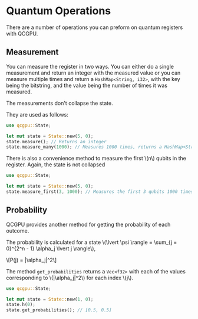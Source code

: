 # Quantum Operations

There are a number of operations you can preform on quantum registers with QCGPU.

## Measurement
You can measure the register in two ways. You can either do a single measurement and return an integer with the measured value or you can measure multiple times and return a `HashMap<String, i32>`, with the key being the bitstring, and the value being the number of times it was measured.

The measurements don't collapse the state.

They are used as follows:

```rust
use qcgpu::State;

let mut state = State::new(5, 0);
state.measure(); // Returns an integer
state.measure_many(1000); // Measures 1000 times, returns a HashMap<String, i32>
```

There is also a convenience method to measure the first \\(n\\) qubits in the register. Again, the state is not collapsed

```rust
use qcgpu::State;

let mut state = State::new(5, 0);
state.measure_first(3, 1000); // Measures the first 3 qubits 1000 times, returns a HashMap<String, i32>
```

## Probability
QCGPU provides another method for getting the probability of each outcome.

The probability is calculated for a state \\(\lvert \psi \rangle = \sum_{j = 0}^{2^n - 1} \alpha_j \lvert j \rangle\\), 

\\[P(j) = |\alpha_j|^2\\]

The method `get_probabilities` returns a `Vec<f32>` with each of the values corresponding to \\(|\alpha_j|^2\\) for each index \\(j\\).

```rust
use qcgpu::State;

let mut state = State::new(1, 0);
state.h(0);
state.get_probabilities(); // [0.5, 0.5]
```

